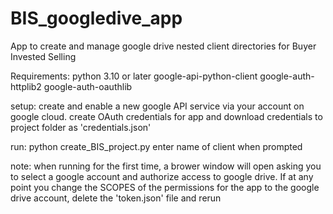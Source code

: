 # BIS_googledive_app
App to create and manage google drive nested client directories for Buyer Invested Selling

Requirements:
python 3.10 or later
google-api-python-client 
google-auth-httplib2 
google-auth-oauthlib

setup:
create and enable a new google API service via your account on google cloud. 
create OAuth credentials for app and download credentials to project folder as 'credentials.json'

run:
python create_BIS_project.py
enter name of client when prompted

note:
when running for the first time, a brower window will open asking you to select a google account and authorize access to google drive. 
If at any point you change the SCOPES of the permissions for the app to the google drive account, delete the 'token.json' file and rerun
